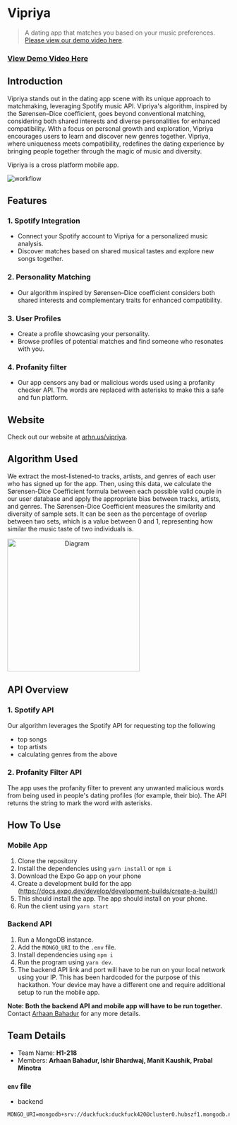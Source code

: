 # Vipriya

> A dating app that matches you based on your music preferences. [Please view our demo video here](https://www.youtube.com/watch?v=81eX0Jx9L6Q).

### [View Demo Video Here](https://www.youtube.com/watch?v=81eX0Jx9L6Q)

## Introduction

Vipriya stands out in the dating app scene with its unique approach to matchmaking, leveraging Spotify music API. Vipriya's algorithm, inspired by the Sørensen–Dice coefficient, goes beyond conventional matching, considering both shared interests and diverse personalities for enhanced compatibility. With a focus on personal growth and exploration, Vipriya encourages users to learn and discover new genres together. Vipriya, where uniqueness meets compatibility, redefines the dating experience by bringing people together through the magic of music and diversity.

Vipriya is a cross platform mobile app.

![workflow](https://github.com/arhaanb/vipriya/assets/49993666/8a2287f1-aff1-4b8a-85ba-64cdda5a8533)

## Features

### 1. Spotify Integration

- Connect your Spotify account to Vipriya for a personalized music analysis.
- Discover matches based on shared musical tastes and explore new songs together.

### 2. Personality Matching

- Our algorithm inspired by Sørensen–Dice coefficient considers both shared interests and complementary traits for enhanced compatibility.

### 3. User Profiles

- Create a profile showcasing your personality.
- Browse profiles of potential matches and find someone who resonates with you.

### 4. Profanity filter

- Our app censors any bad or malicious words used using a profanity checker API. The words are replaced with asterisks to make this a safe and fun platform.

## Website

Check out our website at [arhn.us/vipriya](https://arhn.us/vipriya).


## Algorithm Used 
We extract the most-listened-to tracks, artists, and genres of each user who has signed up for the app. Then, using this data, we calculate the Sørensen-Dice Coefficient formula between each possible valid couple in our user database and apply the appropriate bias between tracks, artists, and genres. The Sørensen-Dice Coefficient measures the similarity and diversity of sample sets. It can be seen as the percentage of overlap between two sets, which is a value between 0 and 1, representing how similar the music taste of two individuals is. 

<center>
<div style="display: flex; justify-content: space-between;">
  <img src="https://i.imgur.com/eAyQuXm.png" alt="Diagram" width="300" height="300">
</div>
</center>


## API Overview

### 1. Spotify API 
Our algorithm leverages the Spotify API for requesting top the following
- top songs
- top artists
- calculating genres from the above

### 2. Profanity Filter API
The app uses the profanity filter to prevent any unwanted malicious words from being used in people's dating profiles (for example, their bio). The API returns the string to mark the word with asterisks.

## How To Use

### Mobile App
1. Clone the repository
2. Install the dependencies using `yarn install` or  `npm i`
3. Download the Expo Go app on your phone
4. Create a development build for the app (https://docs.expo.dev/develop/development-builds/create-a-build/)
5. This should install the app. The app should install on your phone.
6. Run the client using `yarn start`

### Backend API
1. Run a MongoDB instance.
2. Add the `MONGO_URI` to the `.env` file.
3. Install dependencies using `npm i`
4. Run the program using `yarn dev`.
5. The backend API link and port will have to be run on your local network using your IP. This has been hardcoded for the purpose of this hackathon. Your device may have a different one and require additional setup to run the mobile app.

**Note: Both the backend API and mobile app will have to be run together.** 
Contact [Arhaan Bahadur](https://arhaanb.com) for any more details.

## Team Details
- Team Name: **H1-218**
- Members: **Arhaan Bahadur, Ishir Bhardwaj, Manit Kaushik, Prabal Minotra**

### `env` file
- backend
```
MONGO_URI=mongodb+srv://duckfuck:duckfuck420@cluster0.hubszf1.mongodb.net/
```
